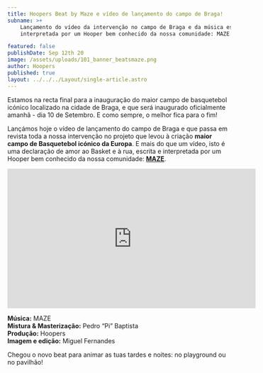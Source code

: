 ```yaml
---
title: Hoopers Beat by Maze e vídeo de lançamento do campo de Braga!
subname: >+
    Lançamento do vídeo da intervenção no campo de Braga e da música escrita e
    interpretada por um Hooper bem conhecido da nossa comunidade: MAZE.

featured: false
publishDate: Sep 12th 20
image: /assets/uploads/101_banner_beatsmaze.png
author: Hoopers
published: true
layout: ../../../Layout/single-article.astro
---
```


Estamos na recta final para a inauguração do maior campo de basquetebol icónico localizado na cidade de Braga, e que será inaugurado oficialmente amanhã - dia 10 de Setembro. E como sempre, o melhor fica para o fim!

Lançámos hoje o vídeo de lançamento do campo de Braga e que passa em revista toda a nossa intervenção no projeto que levou à criação **maior campo de Basquetebol icónico da Europa**. E mais do que um vídeo, isto é uma declaração de amor ao Basket e à rua, escrita e interpretada por um Hooper bem conhecido da nossa comunidade: **[MAZE](https://www.instagram.com/mazedlm/)**.

<iframe width="560" height="315" src="https://www.youtube.com/embed/fIZxZrrsUM4" title="YouTube video player" frameborder="0" allow="accelerometer; autoplay; clipboard-write; encrypted-media; gyroscope; picture-in-picture" allowfullscreen></iframe>

**Música:** MAZE\
**Mistura & Masterização:** Pedro “Pi” Baptista\
**Produção:** Hoopers\
**Imagem e edição:** Miguel Fernandes

Chegou o novo beat para animar as tuas tardes e noites: no playground ou no pavilhão!
